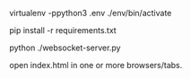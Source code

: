 virtualenv -ppython3 .env
./env/bin/activate

pip install -r requirements.txt

python ./websocket-server.py

open index.html in one or more browsers/tabs.
